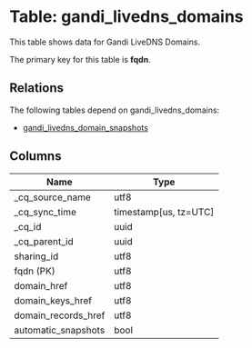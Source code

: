 # Table: gandi_livedns_domains

This table shows data for Gandi LiveDNS Domains.

The primary key for this table is **fqdn**.

## Relations

The following tables depend on gandi_livedns_domains:
  - [gandi_livedns_domain_snapshots](gandi_livedns_domain_snapshots)

## Columns

| Name          | Type          |
| ------------- | ------------- |
|_cq_source_name|utf8|
|_cq_sync_time|timestamp[us, tz=UTC]|
|_cq_id|uuid|
|_cq_parent_id|uuid|
|sharing_id|utf8|
|fqdn (PK)|utf8|
|domain_href|utf8|
|domain_keys_href|utf8|
|domain_records_href|utf8|
|automatic_snapshots|bool|